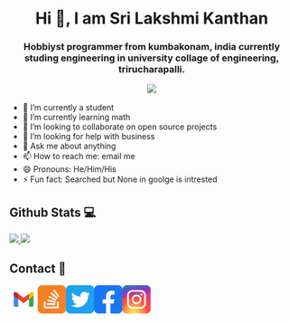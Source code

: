 <!--
**srilakshmikanthanp/srilakshmikanthanp** is a ✨ _special_ ✨ repository because its `README.md` (this file) appears on your GitHub profile.

Here are some ideas to get you started:

- 🔭 I’m currently working on ...
- 🌱 I’m currently learning ...
- 👯 I’m looking to collaborate on ...
- 🤔 I’m looking for help with ...
- 💬 Ask me about ...
- 📫 How to reach me: ...
- 😄 Pronouns: ...
- ⚡ Fun fact: ...
-->

<h1 align="center"> Hi 👋, I am Sri Lakshmi Kanthan </h1>
<h3 align="center"> Hobbiyst programmer from kumbakonam, india currently studing engineering in university collage of engineering, trirucharapalli. </h3>
<p align="center"> 
  <img src="https://komarev.com/ghpvc/?username=srilakshmikanthanp&style=flat-square&color=brightgreen">
</p>

- 🔭 I’m currently a student
- 🌱 I’m currently learning math
- 👯 I’m looking to collaborate on open source projects
- 🤔 I’m looking for help with business
- 💬 Ask me about anything
- 📫 How to reach me: email me
- 😄 Pronouns: He/Him/His
- ⚡ Fun fact: Searched but None in goolge is intrested

## Github Stats 💻

<a align="center">
<a href="https://github.com/anuraghazra/github-readme-stats">
  <img height="180" src="https://github-readme-stats.vercel.app/api?username=srilakshmikanthanp&theme=onedark"/>
  <img height="180" src="https://github-readme-stats.vercel.app/api/top-langs/?username=srilakshmikanthanp&theme=onedark"/>
</a>
</p>

## Contact 📱

<a href="mailto:srilakshmikanthanp@gmail.com"><img src="image/gmail.svg" width="50" Height="50"></a><a href = "https://stackoverflow.com/users/12473258/srilakshmikanthanp?tab=profile"><img src = "image/stack.svg" width="50" Height="50"><a href = "https://twitter.com/srilaxmikanthan"><img src = "image/twitter.png" width="50" Height="50"><a href = "https://www.facebook.com/sri.l.kanthan.1/"><img src = "image/facebook.svg" width="50" Height="50"><a href = "https://www.instagram.com/srilakshmikanthanp/"><img src = "image/insta.svg" width="50" Height="50">
